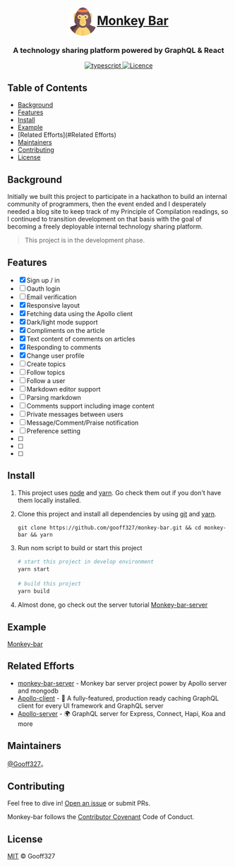 

<h1 align="center">
  <a href="https://www.gooff.tech">
    <img alt="" src="./src/assets/images/logo.svg" width="64" align="center" />Monkey Bar
  </a>
</h1>
<h3 align="center">
  A technology sharing platform powered by GraphQL & React
</h3>
<p align="center">
  <a href="https://www.typescriptlang.org/">
    <img src="https://img.shields.io/npm/types/typescript.svg" alt="typescript" />
  </a>
   <a href="https://github.com/gooff327/monkey-bar/blob/master/LICENSE">
    <img src="https://img.shields.io/github/license/gooff327/monkey-bar" alt="Licence" />
  </a>
</p>

## Table of Contents

- [Background](#Background)
- [Features](#Features)
- [Install](#Install)
- [Example](#Example)
- [Related Efforts](#Related Efforts)
- [Maintainers](#Maintainers)
- [Contributing](#Contributing)
- [License](#License)

## Background

Initially we built this project to participate in a hackathon to build an internal community of programmers, then the event ended and I desperately needed a blog site to keep track of my Principle of Compilation readings, so I continued to transition development on that basis with the goal of becoming a freely deployable internal technology sharing platform.

> This project is in the development phase.

## Features

- [x] Sign up / in
- [ ] Oauth login
- [ ] Email verification
- [x] Responsive layout
- [x]  Fetching data using the Apollo client
- [x] Dark/light mode support
- [x] Compliments on the article
- [x] Text content of comments on articles
- [x] Responding to comments
- [x] Change user profile
- [ ] Create topics
- [ ] Follow topics
- [ ] Follow a user
- [ ] Markdown editor support
- [ ] Parsing markdown
- [ ] Comments support including image content
- [ ] Private messages between users
- [ ] Message/Comment/Praise notification
- [ ] Preference setting
- [ ] 
- [ ] 
- [ ] 

## Install

1. This project uses [node](http://nodejs.org) and [yarn](https://yarnpkg.com/). Go check them out if you don't have them locally installed.

2. Clone this project and install all dependencies by using [git](https://git-scm.com/) and [yarn](https://yarnpkg.com/).

   ```
   git clone https://github.com/gooff327/monkey-bar.git && cd monkey-bar && yarn
   ```

3. Run nom script to build or start this project

   ```bash
   # start this project in develop environment
   yarn start
   
   # build this project
   yarn build
   ```

4. Almost done, go check out the server tutorial [Monkey-bar-server](https://github.com/gooff327/hackathon-mock)

## Example

[Monkey-bar](https://gooff.tech)

## Related Efforts

- [monkey-bar-server](https://github.com/gooff327/hackathon-mock) -  Monkey bar server project power by Apollo server and mongodb
- [Apollo-client](https://github.com/apollographql/apollo-client) - 🚀 A fully-featured, production ready caching GraphQL client for every UI framework and GraphQL server
- [Apollo-server](https://github.com/apollographql/apollo-server) - 🌍 GraphQL server for Express, Connect, Hapi, Koa and more

## Maintainers

[@Gooff327](https://github.com/gooff327)。

## Contributing

Feel free to dive in! [Open an issue](https://github.com/RichardLitt/standard-readme/issues/new) or submit PRs.

Monkey-bar follows the [Contributor Covenant](http://contributor-covenant.org/version/1/3/0/) Code of Conduct.


## License

[MIT](LICENSE) © Gooff327
